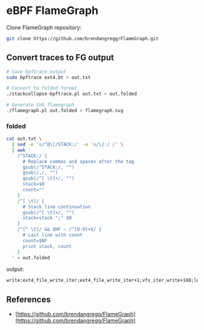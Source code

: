 # eBPF FlameGraph

Clone FlameGraph repository:

```sh
git clone https://github.com/brendangregg/FlameGraph.git
```

## Convert traces to FG output

```sh
# Save bpftrace output
sudo bpftrace ext4.bt > out.txt

# Convert to folded format
./stackcollapse-bpftrace.pl out.txt > out.folded

# Generate SVG flamegraph
./flamegraph.pl out.folded > flamegraph.svg
```

### folded

```sh
cat out.txt \
  | sed -e 's/^@\[/STACK:/' -e 's/\]:/ /' \
  | awk '
    /^STACK:/ {
      # Replace commas and spaces after the tag
      gsub(/^STACK:/, "")
      gsub(/,/, "")
      gsub(/^[ \t]+/, "")
      stack=$0
      count=""
    }
    /^[ \t]/ {
      # Stack line continuation
      gsub(/^[ \t]+/, "")
      stack=stack ";" $0
    }
    /^[^ \t]/ && $NF ~ /^[0-9]+$/ {
      # Last line with count
      count=$NF
      print stack, count
    }
  ' > out.folded
```

output:

```txt
write:ext4_file_write_iter;ext4_file_write_iter+1;vfs_iter_write+188;lo_write_simple.isra.0+294;do_req_filebacked+387;loop_process_work+185;loop_workfn+29;process_one_work+388;worker_thread+774;kthread+242;ret_from_fork+71;ret_from_fork_asm+27 12492
```

## References

- [https://github.com/brendangregg/FlameGraph](https://github.com/brendangregg/FlameGraph)
